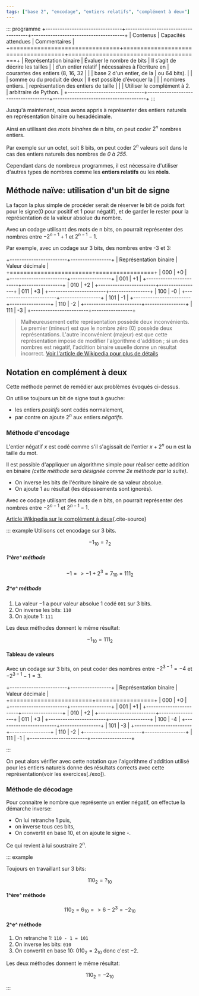 ```yaml
---
tags: ["base 2", "encodage", "entiers relatifs", "complément à deux"]
---
```


::: programme
+--------------------------------+-------------------------------------+---------------------------------------+
|            Contenus            |         Capacités attendues         |             Commentaires              |
+================================+=====================================+=======================================+
| Représentation binaire         | Évaluer le nombre de bits           | Il s’agit de décrire les tailles      |
| d’un entier relatif            | nécessaires à l’écriture en         | courantes des entiers (8, 16, 32      |
|                                | base 2 d'un entier, de la           | ou 64 bits).                          |
|                                | somme ou du produit de deux         | Il est possible d’évoquer la          |
|                                | nombres entiers.                    | représentation des entiers de taille  |
|                                | Utiliser le complément à 2.         | arbitraire de Python.                 |
+--------------------------------+-------------------------------------+---------------------------------------+
:::

Jusqu'à maintenant, nous avons appris à représenter des entiers naturels en représentation binaire
ou hexadécimale.

Ainsi en utilisant des _mots binaires_ de n bits, on peut coder $2^{n}$ nombres entiers.

Par exemple sur un octet, soit 8 bits, on peut coder $2^{n}$ valeurs soit dans le cas des entiers
naturels des nombres de _0 à 255_.

Cependant dans de nombreux programmes, il est nécessaire d'utiliser d'autres types de nombres
comme les **entiers relatifs** ou les **réels**.

## Méthode naïve: utilisation d'un bit de signe

La façon la plus simple de procéder serait de réserver le bit de poids fort pour le signe(0 pour
positif et 1 pour négatif), et de garder le rester pour la représentation de la valeur absolue du
nombre.

Avec un codage utilisant des mots de n bits, on pourrait représenter des nombres entre
$-2^{n-1}+1$ et $2^{n-1}-1$.

Par exemple, avec un codage sur 3 bits, des nombres entre -3 et 3:

+------------------------+-----------------+
| Représentation binaire | Valeur décimale |
+========================+=================+
| 000                    | +0              |
+------------------------+-----------------+
| 001                    | +1              |
+------------------------+-----------------+
| 010                    | +2              |
+------------------------+-----------------+
| 011                    | +3              |
+------------------------+-----------------+
| 100                    | -0              |
+------------------------+-----------------+
| 101                    | -1              |
+------------------------+-----------------+
| 110                    | -2              |
+------------------------+-----------------+
| 111                    | -3              |
+------------------------+-----------------+

> Malheureusement cette représentation possède deux inconvénients. Le premier (mineur) est que le
> nombre zéro (0) possède deux représentations. L'autre inconvénient (majeur) est que cette
> représentation impose de modifier l'algorithme d'addition ; si un des nombres est négatif,
> l'addition binaire usuelle donne un résultat incorrect.
> [Voir l'article de Wikipedia pour plus de détails](http://fr.wikipedia.org/wiki/Compl%C3%A9ment_%C3%A0_deux#Explication)

## Notation en complément à deux

Cette méthode permet de remédier aux problèmes évoqués ci-dessus.

On utilise toujours un bit de signe tout à gauche:

- les entiers _positifs_ sont codés normalement,
- par contre on ajoute $2^n$ aux entiers _négatifs_.

### Méthode d'encodage

L'entier négatif $x$ est codé comme s'il s'agissait de l'entier $x + 2^{n}$ ou n est la taille du
mot.

Il est possible d'appliquer un algorithme simple pour réaliser cette addition en binaire _(cette
méthode sera désignée comme 2e méthode par la suite)_.

- On inverse les bits de l'écriture binaire de sa valeur absolue.
- On ajoute 1 au résultat (les dépassements sont ignorés).

Avec ce codage utilisant des mots de n bits, on pourrait représenter des nombres entre $-2^{n-1}$
et $2^{n-1}-1$.

[Article Wikipedia sur le complément à deux](https://fr.wikipedia.org/wiki/Compl%C3%A9ment_%C3%A0_deux){.cite-source}

::: example
Utilisons cet encodage sur 3 bits.


$$
-1_{10} = ?_{2}
$$ 

##### 1^ère^ méthode

$$
-1 => -1 + 2^3 = 7_{10} = 111_2
$$

##### 2^e^ méthode

1. La valeur $-1$ a pour valeur absolue $1$ codé `001` sur 3 bits.
2. On inverse les bits: `110`
3. On ajoute 1: `111`

Les deux méthodes donnent le même résultat:

$$
-1_{10} = 111_{2}
$$ 

#### Tableau de valeurs

Avec un codage sur 3 bits, on peut coder des nombres entre $-2^{3-1}=-4$ et $-2^{3-1}-1=3$.

+------------------------+-----------------+
| Représentation binaire | Valeur décimale |
+========================+=================+
| 000                    | +0              |
+------------------------+-----------------+
| 001                    | +1              |
+------------------------+-----------------+
| 010                    | +2              |
+------------------------+-----------------+
| 011                    | +3              |
+------------------------+-----------------+
| 100                    | -4              |
+------------------------+-----------------+
| 101                    | -3              |
+------------------------+-----------------+
| 110                    | -2              |
+------------------------+-----------------+
| 111                    | -1              |
+------------------------+-----------------+

:::

On peut alors vérifier avec cette notation que l'algorithme d'addition utilisé pour les entiers
naturels donne des résultats corrects avec cette représentation(voir les exercices[./exo]).


### Méthode de décodage

Pour connaitre le nombre que représente un entier négatif, on effectue la démarche inverse:

- On lui retranche 1 puis,
- on inverse tous ces bits,
- On convertit en base 10, et on ajoute le signe -.

Ce qui revient à lui soustraire $2^n$.

::: example

Toujours en travaillant sur 3 bits:

$$
110_2 = ?_{10}
$$ 

#### 1^ère^ méthode

$$
110_2 = 6_{10} => 6 - 2^3 = -2_{10}
$$

#### 2^e^ méthode

1. On retranche 1: `110 - 1 = 101`
2. On inverse les bits: `010`
3. On convertit en base 10: $010_2 = 2_{10}$ donc c'est $-2$.

Les deux méthodes donnent le même résultat:

$$
110_2 = -2_{10}
$$ 

:::
